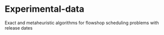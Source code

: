 # Experimental-data
Exact and metaheuristic algorithms for flowshop scheduling problems with release dates

